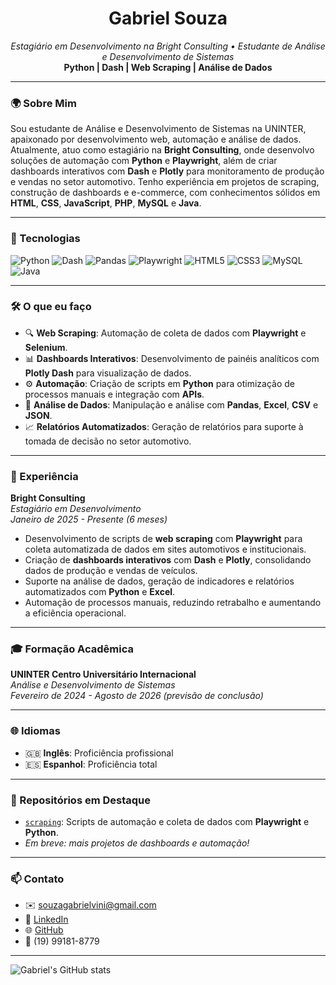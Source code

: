 <h1 align="center">Gabriel Souza</h1>
<p align="center">
  <em>Estagiário em Desenvolvimento na Bright Consulting • Estudante de Análise e Desenvolvimento de Sistemas</em><br>
  <strong>Python | Dash | Web Scraping | Análise de Dados</strong>
</p>

---

### 🌍 Sobre Mim

Sou estudante de Análise e Desenvolvimento de Sistemas na UNINTER, apaixonado por desenvolvimento web, automação e análise de dados. Atualmente, atuo como estagiário na **Bright Consulting**, onde desenvolvo soluções de automação com **Python** e **Playwright**, além de criar dashboards interativos com **Dash** e **Plotly** para monitoramento de produção e vendas no setor automotivo. Tenho experiência em projetos de scraping, construção de dashboards e e-commerce, com conhecimentos sólidos em **HTML**, **CSS**, **JavaScript**, **PHP**, **MySQL** e **Java**.

---

### 🚀 Tecnologias

![Python](https://img.shields.io/badge/Python-3670A0?style=for-the-badge&logo=python&logoColor=white)
![Dash](https://img.shields.io/badge/Plotly%20Dash-3E4E88?style=for-the-badge&logo=plotly&logoColor=white)
![Pandas](https://img.shields.io/badge/Pandas-150458?style=for-the-badge&logo=pandas&logoColor=white)
![Playwright](https://img.shields.io/badge/Playwright-45ba63?style=for-the-badge&logo=microsoft&logoColor=white)
![HTML5](https://img.shields.io/badge/HTML5-E34F26?style=for-the-badge&logo=html5&logoColor=white)
![CSS3](https://img.shields.io/badge/CSS3-1572B6?style=for-the-badge&logo=css3&logoColor=white)
![MySQL](https://img.shields.io/badge/MySQL-4479A1?style=for-the-badge&logo=mysql&logoColor=white)
![Java](https://img.shields.io/badge/Java-007396?style=for-the-badge&logo=java&logoColor=white)

---

### 🛠️ O que eu faço

- 🔍 **Web Scraping**: Automação de coleta de dados com **Playwright** e **Selenium**.
- 📊 **Dashboards Interativos**: Desenvolvimento de painéis analíticos com **Plotly Dash** para visualização de dados.
- ⚙️ **Automação**: Criação de scripts em **Python** para otimização de processos manuais e integração com **APIs**.
- 📂 **Análise de Dados**: Manipulação e análise com **Pandas**, **Excel**, **CSV** e **JSON**.
- 📈 **Relatórios Automatizados**: Geração de relatórios para suporte à tomada de decisão no setor automotivo.

---

### 💼 Experiência

**Bright Consulting**  
*Estagiário em Desenvolvimento*  
*Janeiro de 2025 - Presente (6 meses)*  
- Desenvolvimento de scripts de **web scraping** com **Playwright** para coleta automatizada de dados em sites automotivos e institucionais.  
- Criação de **dashboards interativos** com **Dash** e **Plotly**, consolidando dados de produção e vendas de veículos.  
- Suporte na análise de dados, geração de indicadores e relatórios automatizados com **Python** e **Excel**.  
- Automação de processos manuais, reduzindo retrabalho e aumentando a eficiência operacional.  

---

### 🎓 Formação Acadêmica

**UNINTER Centro Universitário Internacional**  
*Análise e Desenvolvimento de Sistemas*  
*Fevereiro de 2024 - Agosto de 2026 (previsão de conclusão)*  

---

### 🌐 Idiomas

- 🇬🇧 **Inglês**: Proficiência profissional  
- 🇪🇸 **Espanhol**: Proficiência total  

---

### 📌 Repositórios em Destaque

- [`scraping`](https://github.com/GabrielBright/scraping): Scripts de automação e coleta de dados com **Playwright** e **Python**.  
- *Em breve: mais projetos de dashboards e automação!*

---

### 📫 Contato

- ✉️ [souzagabrielvini@gmail.com](mailto:souzagabrielvini@gmail.com)  
- 🔗 [LinkedIn](https://www.linkedin.com/in/gabriel-souza-6750652a1)  
- 🌐 [GitHub](https://github.com/GabrielBright)  
- 📱 (19) 99181-8779  

---

![Gabriel's GitHub stats](https://github-readme-stats.vercel.app/api?username=GabrielBright&show_icons=true&theme=github_dark)
